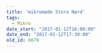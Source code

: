 ```yaml
---
title: 'mikromøde Store Nørd'
tags:
  - Mikro
date_start: "2017-01-12T16:00:00"
date_end: "2017-01-12T17:30:00"
old_id: 6679
---
```

